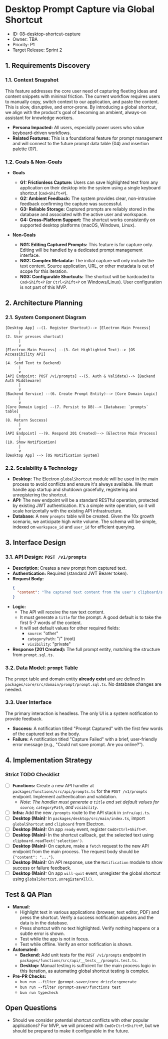 # Desktop Prompt Capture via Global Shortcut

- ID: 08-desktop-shortcut-capture
- Owner: TBA
- Priority: P1
- Target Release: Sprint 2

## 1. Requirements Discovery

### 1.1. Context Snapshot

This feature addresses the core user need of capturing fleeting ideas and content snippets with minimal friction. The current workflow requires users to manually copy, switch context to our application, and paste the content. This is slow, disruptive, and error-prone. By introducing a global shortcut, we align with the product's goal of becoming an ambient, always-on assistant for knowledge workers.

- **Persona Impacted:** All users, especially power users who value keyboard-driven workflows.
- **Related Features:** This is a foundational feature for prompt management and will connect to the future prompt data table (04) and insertion palette (07).

### 1.2. Goals & Non-Goals

- **Goals**

  - **G1: Frictionless Capture:** Users can save highlighted text from any application on their desktop into the system using a single keyboard shortcut (`Cmd+Shift+P`).
  - **G2: Ambient Feedback:** The system provides clear, non-intrusive feedback confirming the capture was successful.
  - **G3: Reliable Storage:** Captured prompts are reliably stored in the database and associated with the active user and workspace.
  - **G4: Cross-Platform Support:** The shortcut works consistently on supported desktop platforms (macOS, Windows, Linux).

- **Non-Goals**
  - **NG1: Editing Captured Prompts:** This feature is for capture only. Editing will be handled by a dedicated prompt management interface.
  - **NG2: Complex Metadata:** The initial capture will only include the text content. Source application, URL, or other metadata is out of scope for this iteration.
  - **NG3: Configurable Shortcuts:** The shortcut will be hardcoded to `Cmd+Shift+P` (or `Ctrl+Shift+P` on Windows/Linux). User configuration is not part of this MVP.

## 2. Architecture Planning

### 2.1. System Component Diagram

```
[Desktop App] --(1. Register Shortcut)--> [Electron Main Process]
      |
(2. User presses shortcut)
      |
      v
[Electron Main Process] --(3. Get Highlighted Text)--> [OS Accessibility API]
      |
(4. Send Text to Backend)
      |
      v
[API Endpoint: POST /v1/prompts] --(5. Auth & Validate)--> [Backend Auth Middleware]
      |
      v
[Backend Service] --(6. Create Prompt Entity)--> [Core Domain Logic]
      |
      v
[Core Domain Logic] --(7. Persist to DB)--> [Database: `prompts` table]
      |
(8. Return Success)
      |
      v
[API Endpoint] --(9. Respond 201 Created)--> [Electron Main Process]
      |
(10. Show Notification)
      |
      v
[Desktop App] --> [OS Notification System]
```

### 2.2. Scalability & Technology

- **Desktop:** The Electron `globalShortcut` module will be used in the main process to avoid conflicts and ensure it's always available. We must handle app startup and shutdown gracefully, registering and unregistering the shortcut.
- **API:** The new endpoint will be a standard RESTful operation, protected by existing JWT authentication. It's a simple write operation, so it will scale horizontally with the existing API infrastructure.
- **Database:** A new `prompts` table will be created. Given the 10x growth scenario, we anticipate high write volume. The schema will be simple, indexed on `workspace_id` and `user_id` for efficient querying.

## 3. Interface Design

### 3.1. API Design: `POST /v1/prompts`

- **Description:** Creates a new prompt from captured text.
- **Authentication:** Required (standard JWT Bearer token).
- **Request Body:**
  ```json
  {
    "content": "The captured text content from the user's clipboard/selection."
  }
  ```
- **Logic:**
  - The API will receive the raw text content.
  - It must generate a `title` for the prompt. A good default is to take the first 5-7 words of the content.
  - It will set default values for other required fields:
    - `source`: "other"
    - `categoryPath`: "/" (root)
    - `visibility`: "private"
- **Response (201 Created):** The full prompt entity, matching the structure from `prompt.sql.ts`.

### 3.2. Data Model: `prompt` Table

The `prompt` table and domain entity **already exist** and are defined in `packages/core/src/domain/prompt/prompt.sql.ts`. No database changes are needed.

### 3.3. User Interface

The primary interaction is headless. The only UI is a system notification to provide feedback.

- **Success:** A notification titled "Prompt Captured" with the first few words of the captured text as the body.
- **Failure:** A notification titled "Capture Failed" with a brief, user-friendly error message (e.g., "Could not save prompt. Are you online?").

## 4. Implementation Strategy

### Strict TODO Checklist

- [ ] **Functions:** Create a new API handler at `packages/functions/src/api/prompts.ts` for the `POST /v1/prompts` endpoint. Implement authentication and validation.
  - _Note: The handler must generate a `title` and set default values for `source`, `categoryPath`, and `visibility`._
- [ ] **Infra:** Add the new `/prompts` route to the API stack in `infra/api.ts`.
- [ ] **Desktop (Main):** In `packages/desktop/src/main/index.ts`, import `globalShortcut` and `clipboard` from Electron.
- [ ] **Desktop (Main):** On app `ready` event, register `CmdOrCtrl+Shift+P`.
- [ ] **Desktop (Main):** In the shortcut callback, get the selected text using `clipboard.readText('selection')`.
- [ ] **Desktop (Main):** On capture, make a `fetch` request to the new API endpoint from the main process. The request body should be `{"content": "..."}`.
- [ ] **Desktop (Main):** On API response, use the `Notification` module to show success or failure feedback.
- [ ] **Desktop (Main):** On app `will-quit` event, unregister the global shortcut using `globalShortcut.unregisterAll()`.

## Test & QA Plan

- **Manual:**
  - Highlight text in various applications (browser, text editor, PDF) and press the shortcut. Verify a success notification appears and the data is in the database.
  - Press shortcut with no text highlighted. Verify nothing happens or a subtle error is shown.
  - Test while the app is not in focus.
  - Test while offline. Verify an error notification is shown.
- **Automated:**
  - **Backend:** Add unit tests for the `POST /v1/prompts` endpoint in `packages/functions/src/api/__tests__/prompts.test.ts`.
  - **Desktop:** Manual testing is sufficient for the main process logic in this iteration, as automating global shortcut testing is complex.
- **Pre-PR Checks:**
  - `bun run --filter @prompt-saver/core drizzle:generate`
  - `bun run --filter @prompt-saver/functions test`
  - `bun run typecheck`

## Open Questions

- Should we consider potential shortcut conflicts with other popular applications? For MVP, we will proceed with `CmdOrCtrl+Shift+P`, but we should be prepared to make it configurable in the future.
